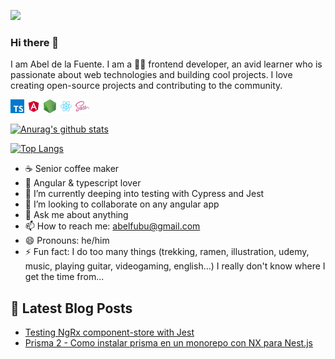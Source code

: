 ![](https://komarev.com/ghpvc/?username=abelfubu)
### Hi there 👋
I am Abel de la Fuente. I am a 👨‍💻 frontend developer, an avid learner who is passionate about web technologies and building cool projects. I love creating open-source projects and contributing to the community.

<code><img height="22" src="https://raw.githubusercontent.com/github/explore/80688e429a7d4ef2fca1e82350fe8e3517d3494d/topics/typescript/typescript.png"></code>
<code><img height="22" src="https://raw.githubusercontent.com/github/explore/80688e429a7d4ef2fca1e82350fe8e3517d3494d/topics/angular/angular.png"></code>
<code><img height="22" src="https://raw.githubusercontent.com/github/explore/80688e429a7d4ef2fca1e82350fe8e3517d3494d/topics/nodejs/nodejs.png"></code>
<code><img height="22" src="https://raw.githubusercontent.com/github/explore/80688e429a7d4ef2fca1e82350fe8e3517d3494d/topics/react/react.png"></code>
<code><img height="22" src="https://raw.githubusercontent.com/github/explore/80688e429a7d4ef2fca1e82350fe8e3517d3494d/topics/sass/sass.png"></code>

[![Anurag's github stats](https://github-readme-stats.vercel.app/api?username=abelfubu&show_icons=true&theme=nord)](https://github.com/anuraghazra/github-readme-stats)

[![Top Langs](https://github-readme-stats.vercel.app/api/top-langs/?username=abelfubu&layout=compact&theme=nord)](https://github.com/anuraghazra/github-readme-stats)

- ☕ Senior coffee maker
- 🔭 Angular & typescript lover
- 🌱 I’m currently deeping into testing with Cypress and Jest
- 👯 I’m looking to collaborate on any angular app
- 💬 Ask me about anything
- 📫 How to reach me: abelfubu@gmail.com
- 😄 Pronouns: he/him
- ⚡ Fun fact: I do too many things (trekking, ramen, illustration, udemy, music, playing guitar, videogaming, english...) I really don't know where I get the time from...

## 📕 Latest Blog Posts

<!-- BLOG-POST-LIST:START -->
- [Testing NgRx component-store with Jest](https://abelfubu.hashnode.dev/testing-ngrx-component-store-with-jest)
- [Prisma 2 - Como instalar prisma en un monorepo con NX para Nest.js](https://abelfubu.hashnode.dev/prisma-2-como-instalar-prisma-en-un-monorepo-con-nx-para-nestjs)
<!-- BLOG-POST-LIST:END -->
